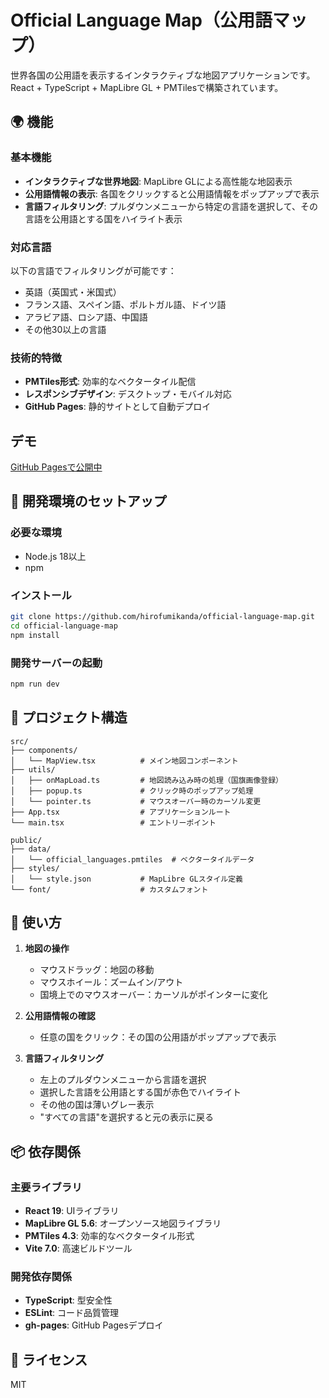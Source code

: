 # Official Language Map（公用語マップ）

世界各国の公用語を表示するインタラクティブな地図アプリケーションです。React + TypeScript + MapLibre GL + PMTilesで構築されています。

## 🌍 機能

### 基本機能
- **インタラクティブな世界地図**: MapLibre GLによる高性能な地図表示
- **公用語情報の表示**: 各国をクリックすると公用語情報をポップアップで表示
- **言語フィルタリング**: プルダウンメニューから特定の言語を選択して、その言語を公用語とする国をハイライト表示

### 対応言語
以下の言語でフィルタリングが可能です：
- 英語（英国式・米国式）
- フランス語、スペイン語、ポルトガル語、ドイツ語
- アラビア語、ロシア語、中国語
- その他30以上の言語

### 技術的特徴
- **PMTiles形式**: 効率的なベクタータイル配信
- **レスポンシブデザイン**: デスクトップ・モバイル対応
- **GitHub Pages**: 静的サイトとして自動デプロイ

## デモ
[GitHub Pagesで公開中](https://hirofumikanda.github.io/official-language-map/)

## 🚀 開発環境のセットアップ

### 必要な環境
- Node.js 18以上
- npm

### インストール
```bash
git clone https://github.com/hirofumikanda/official-language-map.git
cd official-language-map
npm install
```

### 開発サーバーの起動
```bash
npm run dev
```

## 📁 プロジェクト構造

```
src/
├── components/
│   └── MapView.tsx          # メイン地図コンポーネント
├── utils/
│   ├── onMapLoad.ts         # 地図読み込み時の処理（国旗画像登録）
│   ├── popup.ts             # クリック時のポップアップ処理
│   └── pointer.ts           # マウスオーバー時のカーソル変更
├── App.tsx                  # アプリケーションルート
└── main.tsx                 # エントリーポイント

public/
├── data/
│   └── official_languages.pmtiles  # ベクタータイルデータ
├── styles/
│   └── style.json           # MapLibre GLスタイル定義
└── font/                    # カスタムフォント
```

## 🎯 使い方

1. **地図の操作**
   - マウスドラッグ：地図の移動
   - マウスホイール：ズームイン/アウト
   - 国境上でのマウスオーバー：カーソルがポインターに変化

2. **公用語情報の確認**
   - 任意の国をクリック：その国の公用語がポップアップで表示

3. **言語フィルタリング**
   - 左上のプルダウンメニューから言語を選択
   - 選択した言語を公用語とする国が赤色でハイライト
   - その他の国は薄いグレー表示
   - "すべての言語"を選択すると元の表示に戻る

## 📦 依存関係

### 主要ライブラリ
- **React 19**: UIライブラリ
- **MapLibre GL 5.6**: オープンソース地図ライブラリ
- **PMTiles 4.3**: 効率的なベクタータイル形式
- **Vite 7.0**: 高速ビルドツール

### 開発依存関係
- **TypeScript**: 型安全性
- **ESLint**: コード品質管理
- **gh-pages**: GitHub Pagesデプロイ

## 📄 ライセンス

MIT
